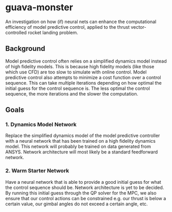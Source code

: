 # guava-monster
An investigation on how (if) neural nets can enhance the computational efficiency of model predictive control, applied to the thrust vector-controlled rocket landing problem.

## Background
Model predictive control often relies on a simplified dynamics model instead of high fidelity models. This is because high fidelity models (like those which use CFD) are too slow to simulate with online control. Model predictive control also attempts to minimize a cost function over a control sequence. This can take multiple iterations depending on how optimal the initial guess for the control sequence is. The less optimal the control sequence, the more iterations and the slower the computation. 

## Goals
### 1. Dynamics Model Network
Replace the simplified dynamics model of the model predictive controller with a neural network that has been trained on a high fidelity dynamics model. This network will probably be trained on data generated from ANSYS. Network architecture will most likely be a standard feedforward network.

### 2. Warm Starter Network
Have a neural network that is able to provide a good initial guess for what the control sequence should be. Network architecture is yet to be decided. By running this initial guess through the QP solver for the MPC, we also ensure that our control actions can be constrained e.g. our thrust is below a certain value, our gimbal angles do not exceed a certain angle, etc. 
